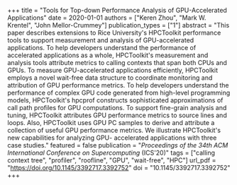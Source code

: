 +++
title = "Tools for Top-down Performance Analysis of GPU-Accelerated Applications"
date = 2020-01-01
authors = ["Keren Zhou", "Mark W. Krentel", "John Mellor-Crummey"]
publication_types = ["1"]
abstract = "This paper describes extensions to Rice University's HPCToolkit performance tools to support measurement and analysis of GPU-accelerated applications. To help developers understand the performance of accelerated applications as a whole, HPCToolkit's measurement and analysis tools attribute metrics to calling contexts that span both CPUs and GPUs. To measure GPU-accelerated applications efficiently, HPCToolkit employs a novel wait-free data structure to coordinate monitoring and attribution of GPU performance metrics. To help developers understand the performance of complex GPU code generated from high-level programming models, HPCToolkit's hpcprof constructs sophisticated approximations of call path profiles for GPU computations. To support fine-grain analysis and tuning, HPCToolkit attributes GPU performance metrics to source lines and loops. Also, HPCToolkit uses GPU PC samples to derive and attribute a collection of useful GPU performance metrics. We illustrate HPCToolkit's new capabilities for analyzing GPU- accelerated applications with three case studies."
featured = false
publication = "*Proceedings of the 34th ACM International Conference on Supercomputing* (ICS'20)"
tags = ["calling context tree", "profiler", "roofline", "GPU", "wait-free", "HPC"]
url_pdf = "https://doi.org/10.1145/3392717.3392752"
doi = "10.1145/3392717.3392752"
+++

